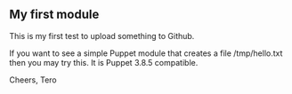## My first module

This is my first test to upload something to Github.

If you want to see a simple Puppet module that creates a file /tmp/hello.txt then
you may try this. It is Puppet 3.8.5 compatible.

Cheers,
Tero
